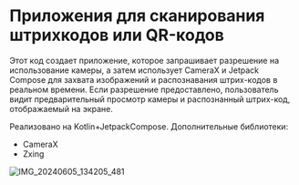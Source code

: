 # Приложения для сканирования штрихкодов или QR-кодов

Этот код создает приложение, которое запрашивает разрешение на использование камеры, а затем использует CameraX и Jetpack Compose для захвата изображений и распознавания штрих-кодов в реальном времени. Если разрешение предоставлено, пользователь видит предварительный просмотр камеры и распознанный штрих-код, отображаемый на экране.

Реализовано на Kotlin+JetpackCompose. Дополнительные библиотеки:
- CameraX
- Zxing

![IMG_20240605_134205_481](https://github.com/domster704/BarcodeScanner/assets/61056244/5d426960-840a-44d6-9416-5541b3021200)
